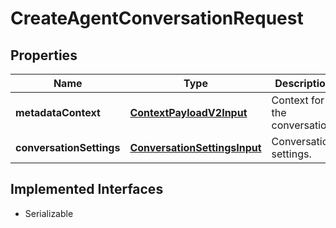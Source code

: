 

# CreateAgentConversationRequest


## Properties

| Name | Type | Description | Notes |
|------------ | ------------- | ------------- | -------------|
|**metadataContext** | [**ContextPayloadV2Input**](ContextPayloadV2Input.md) | Context for the conversation. |  |
|**conversationSettings** | [**ConversationSettingsInput**](ConversationSettingsInput.md) | Conversation settings. |  |


## Implemented Interfaces

* Serializable


